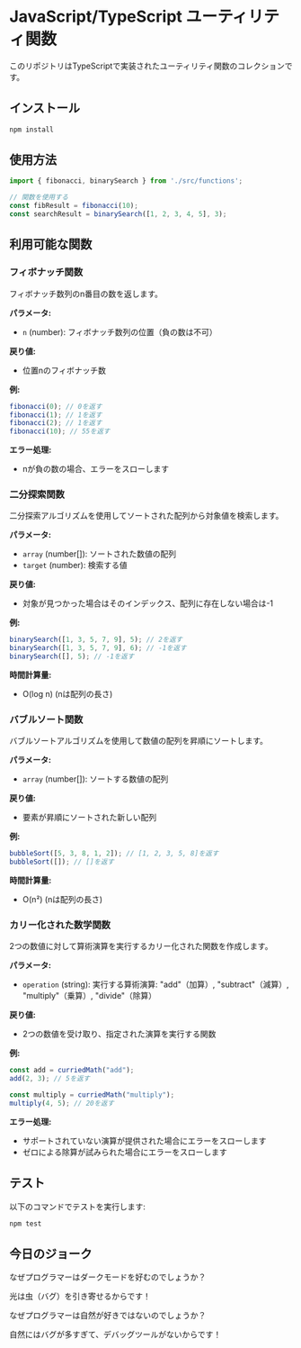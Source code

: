 # JavaScript/TypeScript ユーティリティ関数

このリポジトリはTypeScriptで実装されたユーティリティ関数のコレクションです。

## インストール

```bash
npm install
```

## 使用方法

```typescript
import { fibonacci, binarySearch } from './src/functions';

// 関数を使用する
const fibResult = fibonacci(10);
const searchResult = binarySearch([1, 2, 3, 4, 5], 3);
```

## 利用可能な関数

### フィボナッチ関数

フィボナッチ数列のn番目の数を返します。

**パラメータ:**
- `n` (number): フィボナッチ数列の位置（負の数は不可）

**戻り値:**
- 位置nのフィボナッチ数

**例:**

```typescript
fibonacci(0); // 0を返す
fibonacci(1); // 1を返す
fibonacci(2); // 1を返す
fibonacci(10); // 55を返す
```

**エラー処理:**
- nが負の数の場合、エラーをスローします

### 二分探索関数

二分探索アルゴリズムを使用してソートされた配列から対象値を検索します。

**パラメータ:**
- `array` (number[]): ソートされた数値の配列
- `target` (number): 検索する値

**戻り値:**
- 対象が見つかった場合はそのインデックス、配列に存在しない場合は-1

**例:**

```typescript
binarySearch([1, 3, 5, 7, 9], 5); // 2を返す
binarySearch([1, 3, 5, 7, 9], 6); // -1を返す
binarySearch([], 5); // -1を返す
```

**時間計算量:**
- O(log n) (nは配列の長さ)

### バブルソート関数

バブルソートアルゴリズムを使用して数値の配列を昇順にソートします。

**パラメータ:**
- `array` (number[]): ソートする数値の配列

**戻り値:**
- 要素が昇順にソートされた新しい配列

**例:**

```typescript
bubbleSort([5, 3, 8, 1, 2]); // [1, 2, 3, 5, 8]を返す
bubbleSort([]); // []を返す
```

**時間計算量:**
- O(n²) (nは配列の長さ)

### カリー化された数学関数

2つの数値に対して算術演算を実行するカリー化された関数を作成します。

**パラメータ:**
- `operation` (string): 実行する算術演算: "add"（加算）, "subtract"（減算）, "multiply"（乗算）, "divide"（除算）

**戻り値:**
- 2つの数値を受け取り、指定された演算を実行する関数

**例:**

```typescript
const add = curriedMath("add");
add(2, 3); // 5を返す

const multiply = curriedMath("multiply");
multiply(4, 5); // 20を返す
```

**エラー処理:**
- サポートされていない演算が提供された場合にエラーをスローします
- ゼロによる除算が試みられた場合にエラーをスローします

## テスト

以下のコマンドでテストを実行します:

```bash
npm test
```

## 今日のジョーク

なぜプログラマーはダークモードを好むのでしょうか？

光は虫（バグ）を引き寄せるからです！

なぜプログラマーは自然が好きではないのでしょうか？

自然にはバグが多すぎて、デバッグツールがないからです！

